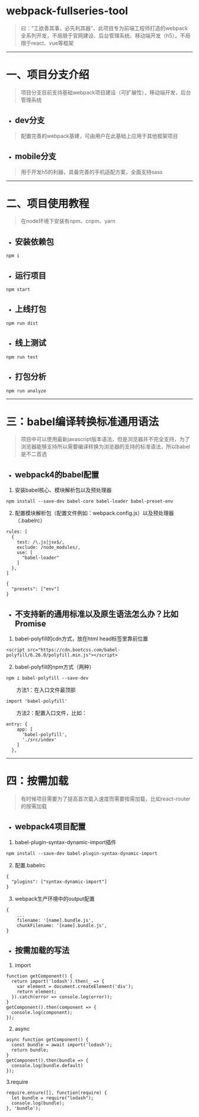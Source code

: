 # webpack-fullseries-tool
> 曰：“工欲善其事，必先利其器”，此项目专为前端工程师打造的webpack全系列开发，不局限于官网建设、后台管理系统、移动端开发（h5）。不局限于react、vue等框架
---
# 一、项目分支介绍
> 项目分支目前支持基础webpack项目建设（可扩展性），移动端开发，后台管理系统
- ## dev分支
> 配置完善的webpack基建，可由用户在此基础上应用于其他框架项目
- ## mobile分支
> 用于开发h5的利器，具备完善的手机适配方案，全面支持sass
---
# 二、项目使用教程
> 在node环境下安装有npm、cnpm、yarn
- ## 安装依赖包

```
npm i
```

- ## 运行项目

```
npm start
```

- ## 上线打包

```
npm run dist
```
- ## 线上测试

```
npm run test
```
- ## 打包分析

```
npm run analyze
```

---
# 三：babel编译转换标准通用语法

> 项目中可以使用最新javascript版本语法，但是浏览器并不完全支持，为了浏览器能够支持所以需要编译转换为浏览器的支持的标准语法，所以babel是不二首选
- ## webpack4的babel配置
1. 安装babel核心、模块解析包以及预处理器

```
npm install --save-dev babel-core babel-loader babel-preset-env
```
2. 配置模块解析包（配置文件例如：webpack.config.js）以及预处理器（.babelrc）

```
rules: [
  {
    test: /\.js|jsx$/,
    exclude: /node_modules/,
    use: [
      "babel-loader"
    ]
  },
]
```

```
{
  "presets": ["env"]
}
```
- ## 不支持新的通用标准以及原生语法怎么办？比如Promise
1. babel-polyfill的cdn方式，放在html head标签里靠前位置
```
<script src="https://cdn.bootcss.com/babel-polyfill/6.26.0/polyfill.min.js"></script>
```
2. babel-polyfill的npm方式（两种）
```
npm i babel-polyfill --save-dev
```
&nbsp;&nbsp;&nbsp;&nbsp; &nbsp;&nbsp;方法1：在入口文件最顶部
```
import 'babel-polyfill'
```
&nbsp;&nbsp;&nbsp;&nbsp; &nbsp;&nbsp;方法2：配置入口文件，比如：
```
entry: {
    app: [
      'babel-polyfill',
      './src/index'
    ]
  },
```
---


# 四：按需加载
> 有时候项目需要为了提高首次载入速度而需要按需加载，比如react-router的按需加载
- ## webpack4项目配置
1. babel-plugin-syntax-dynamic-import插件

```
npm install --save-dev babel-plugin-syntax-dynamic-import
```
2. 配置.babelrc

```
{
  "plugins": ["syntax-dynamic-import"]
}
```

3. webpack生产环境中的output配置

```
{
    ...
    filename: '[name].bundle.js',
    chunkFilename: '[name].bundle.js',
}
```

- ## 按需加载的写法
1. import
```
function getComponent() {
  return import('lodash').then(_ => {
    var element = document.createElement('div');
    return element;
  }).catch(error => console.log(error));
}
getComponent().then(component => {
  console.log(component);
});
```
2. async

```
async function getComponent() {
  const bundle = await import('lodash');
  return bundle;
}
getComponent().then(bundle => {
  console.log(bundle.default)
});
```
3.require

```
require.ensure([], function(require) {
  let bundle = require("lodash");
  console.log(bundle);
}, 'bundle');
```


